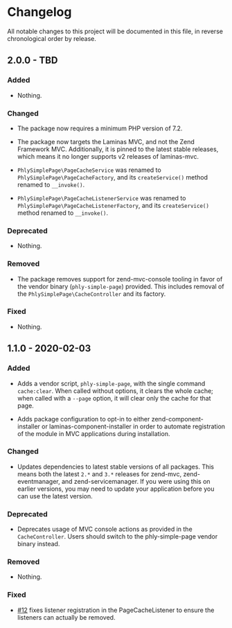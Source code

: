 # Changelog

All notable changes to this project will be documented in this file, in reverse chronological order by release.

## 2.0.0 - TBD

### Added

- Nothing.

### Changed

- The package now requires a minimum PHP version of 7.2.

- The package now targets the Laminas MVC, and not the Zend Framework MVC.  Additionally, it is pinned to the latest stable releases, which means it no longer supports v2 releases of laminas-mvc.

- `PhlySimplePage\PageCacheService` was renamed to `PhlySimplePage\PageCacheFactory`, and its `createService()` method renamed to `__invoke()`.

- `PhlySimplePage\PageCacheListenerService` was renamed to `PhlySimplePage\PageCacheListenerFactory`, and its `createService()` method renamed to `__invoke()`.

### Deprecated

- Nothing.

### Removed

- The package removes support for zend-mvc-console tooling in favor of the vendor binary (`phly-simple-page`) provided. This includes removal of the `PhlySimplePage\CacheController` and its factory.

### Fixed

- Nothing.

## 1.1.0 - 2020-02-03

### Added

- Adds a vendor script, `phly-simple-page`, with the single command `cache:clear`. When called without options, it clears the whole cache; when called with a `--page` option, it will clear only the cache for that page.

- Adds package configuration to opt-in to either zend-component-installer or laminas-component-installer in order to automate registration of the module in MVC applications during installation.

### Changed

- Updates dependencies to latest stable versions of all packages. This means both the latest `2.*` and `3.*` releases for zend-mvc, zend-eventmanager, and zend-servicemanager. If you were using this on earlier versions, you may need to update your application before you can use the latest version.

### Deprecated

- Deprecates usage of MVC console actions as provided in the `CacheController`. Users should switch to the phly-simple-page vendor binary instead.

### Removed

- Nothing.

### Fixed

- [#12](https://github.com/phly/PhlySimplePage/pull/12) fixes listener registration in the PageCacheListener to ensure the listeners can actually be removed.

